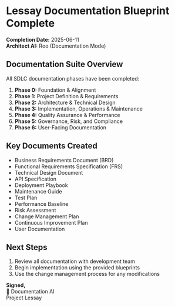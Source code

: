 # Lessay Documentation Blueprint Complete

**Completion Date:** 2025-06-11  
**Architect AI:** Roo (Documentation Mode)

## Documentation Suite Overview
All SDLC documentation phases have been completed:

1. **Phase 0:** Foundation & Alignment
2. **Phase 1:** Project Definition & Requirements
3. **Phase 2:** Architecture & Technical Design
4. **Phase 3:** Implementation, Operations & Maintenance
5. **Phase 4:** Quality Assurance & Performance
6. **Phase 5:** Governance, Risk, and Compliance
7. **Phase 6:** User-Facing Documentation

## Key Documents Created
- Business Requirements Document (BRD)
- Functional Requirements Specification (FRS)
- Technical Design Document
- API Specification
- Deployment Playbook
- Maintenance Guide
- Test Plan
- Performance Baseline
- Risk Assessment
- Change Management Plan
- Continuous Improvement Plan
- User Documentation

## Next Steps
1. Review all documentation with development team
2. Begin implementation using the provided blueprints
3. Use the change management process for any modifications

**Signed,**  
🧠 Documentation AI  
Project Lessay